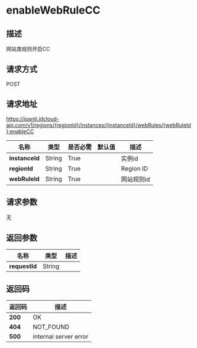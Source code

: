 # enableWebRuleCC


## 描述
网站类规则开启CC

## 请求方式
POST

## 请求地址
https://ipanti.jdcloud-api.com/v1/regions/{regionId}/instances/{instanceId}/webRules/{webRuleId}:enableCC

|名称|类型|是否必需|默认值|描述|
|---|---|---|---|---|
|**instanceId**|String|True||实例id|
|**regionId**|String|True||Region ID|
|**webRuleId**|String|True||网站规则id|

## 请求参数
无


## 返回参数
|名称|类型|描述|
|---|---|---|
|**requestId**|String||



## 返回码
|返回码|描述|
|---|---|
|**200**|OK|
|**404**|NOT_FOUND|
|**500**|internal server error|
